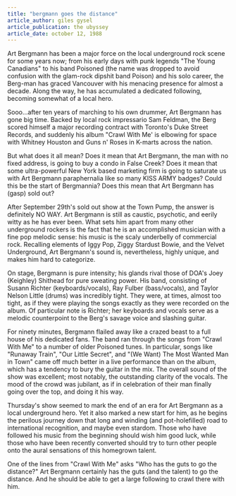 ```yaml
---
title: "bergmann goes the distance"
article_author: giles gysel
article_publication: the ubyssey
article_date: october 12, 1988
---
```

Art Bergmann has been a major force on the local underground rock scene for some years now; from his early days with punk legends "The Young Canadians" to his band Poisoned (the name was dropped to avoid confusion with the glam-rock dipshit band Poison) and his solo career, the Berg-man has graced Vancouver with his menacing presence for almost a decade. Along the way, he has accumulated a dedicated following, becoming somewhat of a local hero.

Sooo...after ten years of marching to his own drummer, Art Bergmann has gone big time. Backed by local rock impressario Sam Feldman, the Berg scored himself a major recording contract with Toronto's Duke Street Records, and suddenly his album "Crawl With Me' is elbowing for space with Whitney Houston and Guns n' Roses in K-marts across the nation.

But what does it all mean? Does it mean that Art Bergmann, the man with no fixed address, is going to buy a condo in False Creek? Does it mean that some ultra-powerful New York based marketing firm is going to saturate us with Art Bergmann paraphernalia like so many KISS ARMY badges? Could this be the start of Bergmannia? Does this mean that Art Bergmann has (gasp) sold out?

After September 29th's sold out show at the Town Pump, the answer is definitely NO WAY. Art Bergmann is still as caustic, psychotic, and eerily witty as he has ever been. What sets him apart from many other underground rockers is the fact that he is an accomplished musician with a fine pop melodic sense: his music is the scaly underbelly of commercial rock. Recalling elements of Iggy Pop, Ziggy Stardust Bowie, and the Velvet Underground, Art Bergmann's sound is, nevertheless, highly unique, and makes him hard to categorize.

On stage, Bergmann is pure intensity; his glands rival those of DOA's Joey (Keighley) Shithead for pure sweating power. His band, consisting of Susann Richter (keyboards/vocals), Ray Fulber (bass/vocals), and Taylor Nelson Little (drums) was incredibly tight. They were, at times, almost too tight, as if they were playing the songs exactly as they were recorded on the album. Of particular note is Richter; her keyboards and vocals serve as a melodic counterpoint to the Berg's savage voice and slashing guitar.

For ninety minutes, Bergmann flailed away like a crazed beast to a full house of his dedicated fans. The band ran through the songs from "Crawl With Me" to a number of older Poisoned tunes. In particular, songs like "Runaway Train", "Our Little Secret", and "(We Want) The Most Wanted Man in Town" came off much better in a live performance than on the album, which has a tendency to bury the guitar in the mix. The overall sound of the show was excellent; most notably, the outstanding clarity of the vocals. The mood of the crowd was jubilant, as if in celebration of their man finally going over the top, and doing it his way.

Thursday's show seemed to mark the end of an era for Art Bergmann as a local underground hero. Yet it also marked a new start for him, as he begins the perilous journey down that long and winding (and pot-holefilled) road to international recognition, and maybe even stardom. Those who have followed his music from the beginning should wish him good luck, while those who have been recently converted should try to turn other people onto the aural sensations of this homegrown talent.

One of the lines from "Crawl With Me" asks "Who has the guts to go the distance?" Art Bergmann certainly has the guts (and the talent) to go the distance. And he should be able to get a large following to crawl there with him.
